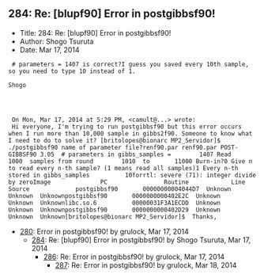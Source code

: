 ## 284: Re: [blupf90] Error in postgibbsf90!

- Title: 284: Re: [blupf90] Error in postgibbsf90!
- Author: Shogo Tsuruta
- Date: Mar 17, 2014

```
 # parameters = 1407 is correct?I guess you saved every 10th sample, so you need to type 10 instead of 1.

Shogo




 On Mon, Mar 17, 2014 at 5:29 PM, <camult@...> wrote:
 Hi everyone, I'm trying to run postgibbsf90 but this error occurs when I run more than 10,000 sample in gibbs2f90. Someone to know what I need to do to solve it? [britolopes@bionarc MP2_Servidor]$ ./postgibbsf90 name of parameter file?renf90.par renf90.par POST-GIBBSF90 3.05  # parameters in gibbs_samples =        1407 Read        1000  samples from round        1010  to       11000 Burn-in?0 Give n to read every n-th sample? (1 means read all samples)1 Every n-th stored in gibbs_samples          10forrtl: severe (71): integer divide by zeroImage              PC                Routine            Line        Source             postgibbsf90       00000000004044D7  Unknown               Unknown  Unknownpostgibbsf90       0000000000402E2C  Unknown               Unknown  Unknownlibc.so.6          00000031F3A1ECDD  Unknown               Unknown  Unknownpostgibbsf90       0000000000402D29  Unknown               Unknown  Unknown[britolopes@bionarc MP2_Servidor]$  Thanks,
```

- [280](0280.md): Error in postgibbsf90! by grulock, Mar 17, 2014
    - [284](0284.md): Re: [blupf90] Error in postgibbsf90! by Shogo Tsuruta, Mar 17, 2014
        - [286](0286.md): Re: Error in postgibbsf90! by grulock, Mar 17, 2014
            - [287](0287.md): Re: Error in postgibbsf90! by grulock, Mar 18, 2014

